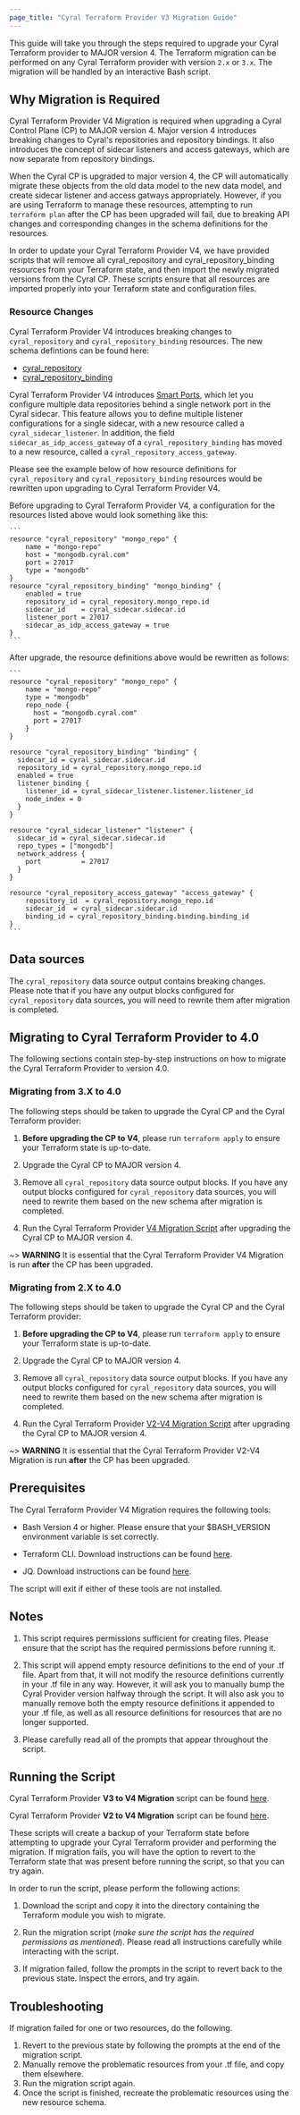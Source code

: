 ```yaml
---
page_title: "Cyral Terraform Provider V3 Migration Guide"
---
```


This guide will take you through the steps required to upgrade your Cyral Terraform provider
to MAJOR version 4. The Terraform migration can be performed on any Cyral Terraform provider with
version `2.x` or `3.x`.
The migration will be handled by an interactive Bash script.

## Why Migration is Required

Cyral Terraform Provider V4 Migration is required when upgrading a Cyral Control Plane (CP) to MAJOR version 4. Major version 4 introduces breaking changes to Cyral's repositories and repository bindings. It also introduces the concept of sidecar listeners and access gateways, which are now separate from repository bindings.

When the Cyral CP is upgraded to major version 4, the CP will automatically migrate these objects from the old
data model to the new data model, and create sidecar listener and access gatways appropriately. However, if you
are using Terraform to manage these resources, attempting to run `terraform plan` after the CP has been upgraded
will fail, due to breaking API changes and corresponding changes in the schema definitions for the resources.

In order to update your Cyral Terraform Provider V4, we have provided scripts that will remove all
cyral_repository and cyral_repository_binding resources from your Terraform state, and then import the newly
migrated versions from the Cyral CP. These scripts ensure that all resources are imported properly into your
Terraform state and configuration files.

### Resource Changes

Cyral Terraform Provider V4 introduces breaking changes to `cyral_repository` and `cyral_repository_binding` resources. The new schema defintions can be found here:

- [cyral_repository](https://registry.terraform.io/providers/cyralinc/cyral/latest/docs/resources/repository)
- [cyral_repository_binding](https://registry.terraform.io/providers/cyralinc/cyral/latest/docs/resources/repository_binding)

Cyral Terraform Provider V4 introduces [Smart Ports](https://cyral-docs-v2.netlify.app/docs/v4.0/sidecars/sidecar-bind-repo#smart-ports), which let you configure multiple data repositories behind a single network port in the Cyral sidecar. This feature allows you to define multiple listener configurations for a single sidecar, with a new resource called a `cyral_sidecar_listener`. In addition, the field `sidecar_as_idp_access_gateway` of a `cyral_repository_binding` has moved to a
new resource, called a `cyral_repository_access_gateway`.

Please see the example below of how resource definitions for `cyral_repository` and `cyral_repository_binding` resources would be rewritten upon upgrading to Cyral Terraform Provider V4.

Before upgrading to Cyral Terraform Provider V4, a configuration for the resources listed above would look something
like this:

    ```
    resource "cyral_repository" "mongo_repo" {
        name = "mongo-repo"
        host = "mongodb.cyral.com"
        port = 27017
        type = "mongodb"
    }
    resource "cyral_repository_binding" "mongo_binding" {
        enabled = true
        repository_id = cyral_repository.mongo_repo.id
        sidecar_id    = cyral_sidecar.sidecar.id
        listener_port = 27017
        sidecar_as_idp_access_gateway = true
    }
    ```

After upgrade, the resource definitions above would be rewritten as follows:

    ```
    resource "cyral_repository" "mongo_repo" {
        name = "mongo-repo"
        type = "mongodb"
        repo_node {
          host = "mongodb.cyral.com"
          port = 27017
        }
    }

    resource "cyral_repository_binding" "binding" {
      sidecar_id = cyral_sidecar.sidecar.id
      repository_id = cyral_repository.mongo_repo.id
      enabled = true
      listener_binding {
        listener_id = cyral_sidecar_listener.listener.listener_id
        node_index = 0
      }
    }

    resource "cyral_sidecar_listener" "listener" {
      sidecar_id = cyral_sidecar.sidecar.id
      repo_types = ["mongodb"]
      network_address {
        port          = 27017
      }
    }

    resource "cyral_repository_access_gateway" "access_gateway" {
        repository_id  = cyral_repository.mongo_repo.id
        sidecar_id  = cyral_sidecar.sidecar.id
        binding_id = cyral_repository_binding.binding.binding_id
    }
    ```

## Data sources

The `cyral_repository` data source output contains breaking changes. Please note that if you have any output blocks configured
for `cyral_repository` data sources, you will need to rewrite them after migration is completed.

## Migrating to Cyral Terraform Provider to 4.0

The following sections contain step-by-step instructions on how to migrate the Cyral Terraform Provider
to version 4.0.

### Migrating from 3.X to 4.0

The following steps should be taken to upgrade the Cyral CP and the Cyral Terraform provider:

1. **Before upgrading the CP to V4**, please run `terraform apply` to ensure your Terraform state is up-to-date.

2. Upgrade the Cyral CP to MAJOR version 4.

3. Remove all `cyral_repository` data source output blocks. If you have any output blocks configured
   for `cyral_repository` data sources, you will need to rewrite them based on the new schema after
   migration is completed.

4. Run the Cyral Terraform Provider [V4 Migration Script](..scripts/4.0-migration.sh) after upgrading
   the Cyral CP to MAJOR version 4.

~> **WARNING** It is essential that the Cyral Terraform Provider V4 Migration is run **after** the CP has been upgraded.

### Migrating from 2.X to 4.0

The following steps should be taken to upgrade the Cyral CP and the Cyral Terraform provider:

1. **Before upgrading the CP to V4**, please run `terraform apply` to ensure your Terraform state is up-to-date.

2. Upgrade the Cyral CP to MAJOR version 4.

3. Remove all `cyral_repository` data source output blocks. If you have any output blocks configured
   for `cyral_repository` data sources, you will need to rewrite them based on the new schema after
   migration is completed.

4. Run the Cyral Terraform Provider [V2-V4 Migration Script](..scripts/2.X-4.0-migration.sh) after upgrading
   the Cyral CP to MAJOR version 4.

~> **WARNING** It is essential that the Cyral Terraform Provider V2-V4 Migration is run **after** the CP has been upgraded.

## Prerequisites

The Cyral Terraform Provider V4 Migration requires the following tools:

- Bash Version 4 or higher. Please ensure that your $BASH_VERSION environment variable is set correctly.

- Terraform CLI. Download instructions can be found [here](https://learn.hashicorp.com/tutorials/terraform/install-cli).

- JQ. Download instructions can be found [here](https://stedolan.github.io/jq/download/).

The script will exit if either of these tools are not installed.

## Notes

1. This script requires permissions sufficient for creating files. Please ensure that the script has the required permissions before running it.

2. This script will append empty resource definitions to the end of your .tf file. Apart from that, it will not modify the resource definitions
   currently in your .tf file in any way. However, it will ask you to manually bump the Cyral Provider version halfway through the script.
   It will also ask you to manually remove both the empty resource definitions it appended to your .tf file, as well as all resource definitions
   for resources that are no longer supported.

3. Please carefully read all of the prompts that appear throughout the script.

## Running the Script

Cyral Terraform Provider **V3 to V4 Migration** script can be found [here](https://github.com/cyralinc/terraform-provider-cyral/tree/main/scripts/4.0-migration.sh).

Cyral Terraform Provider **V2 to V4 Migration** script can be found [here](https://github.com/cyralinc/terraform-provider-cyral/tree/main/scripts/2.X-4.0-migration.sh).

These scripts will create a backup of your Terraform state before attempting to upgrade your Cyral Terraform provider and performing the migration.
If migration fails, you will have the option to revert to the Terraform state that was present before running the script, so that you can try again.

In order to run the script, please perform the following actions:

1.  Download the script and copy it into the directory containing the Terraform module you wish to migrate.

2.  Run the migration script (_make sure the script has the required permissions as mentioned_). Please read all instructions carefully while interacting with the script.

3.  If migration failed, follow the prompts in the script to revert back to the previous state. Inspect the errors, and try again.

## Troubleshooting

If migration failed for one or two resources, do the following.

1.  Revert to the previous state by following the prompts at the end of the migration script.
2.  Manually remove the problematic resources from your .tf file, and copy them elsewhere.
3.  Run the migration script again.
4.  Once the script is finished, recreate the problematic resources using the new resource schema.
